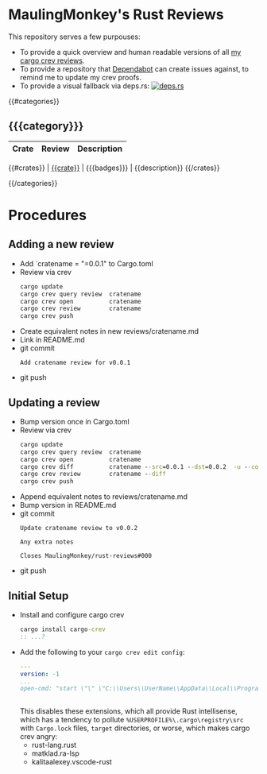 # MaulingMonkey's Rust Reviews

This repository serves a few purpouses:
* To provide a quick overview and human readable versions of all [my cargo crev reviews](https://github.com/MaulingMonkey/crev-proofs).
* To provide a repository that [Dependabot](https://dependabot.com) can create issues against, to remind me to update my crev proofs.
* To provide a visual fallback via deps.rs:  [![deps.rs](https://deps.rs/repo/github/MaulingMonkey/rust-reviews/status.svg)](https://deps.rs/repo/github/MaulingMonkey/rust-reviews)

[crev-author]:      https://img.shields.io/badge/author-🐵-green
[crev-none]:        https://img.shields.io/badge/crev-N/A-lightblue

[audio-rodio]:      https://img.shields.io/badge/🔊-rodio-green

[crev-positive]:    https://img.shields.io/badge/crev-✓-green
[crev-neutral]:     https://img.shields.io/badge/crev-%3D-lightgrey
[crev-negative]:    https://img.shields.io/badge/crev-✗-yellow
[crev-dangerous]:   https://img.shields.io/badge/crev-✗-red

{{#categories}}
## {{{category}}}

| Crate | Review | Description |
| ----- | ------ | ----------- |
{{#crates}}
| [{{crate}}](https://crates.io/crates/{{crate}}) | {{{badges}}} | {{description}}
{{/crates}}

{{/categories}}


# Procedures

## Adding a new review

* Add `cratename = "=0.0.1" to Cargo.toml
* Review via crev
    ```cmd
    cargo update
    cargo crev query review  cratename
    cargo crev open          cratename
    cargo crev review        cratename
    cargo crev push
    ```
* Create equivalent notes in new reviews/cratename.md
* Link in README.md
* git commit
    ```
    Add cratename review for v0.0.1
    ```
* git push

## Updating a review

* Bump version once in Cargo.toml
* Review via crev
    ```cmd
    cargo update
    cargo crev query review  cratename
    cargo crev open          cratename
    cargo crev diff          cratename --src=0.0.1 --dst=0.0.2  -u --color
    cargo crev review        cratename --diff
    cargo crev push
    ```
* Append equivalent notes to reviews/cratename.md
* Bump version in README.md
* git commit
    ```
    Update cratename review to v0.0.2

    Any extra notes

    Closes MaulingMonkey/rust-reviews#000
    ```
* git push

## Initial Setup

* Install and configure cargo crev
    ```cmd
    cargo install cargo-crev
    :: ...?
    ```
* Add the following to your `cargo crev edit config`:
    ```yml
    ---
    version: -1
    ...
    open-cmd: "start \"\" \"C:\\Users\\UserName\\AppData\\Local\\Programs\\Microsoft VS Code\\Code.exe\" -n --disable-extension rust-lang.rust --disable-extension matklad.ra-lsp --disable-extension kalitaalexey.vscode-rust"
     
    ```
    This disables these extensions, which all provide Rust intellisense, which has a tendency to pollute `%USERPROFILE%\.cargo\registry\src` with `Cargo.lock` files, `target` directories, or worse, which makes cargo crev angry:
    * rust-lang.rust
    * matklad.ra-lsp
    * kalitaalexey.vscode-rust

